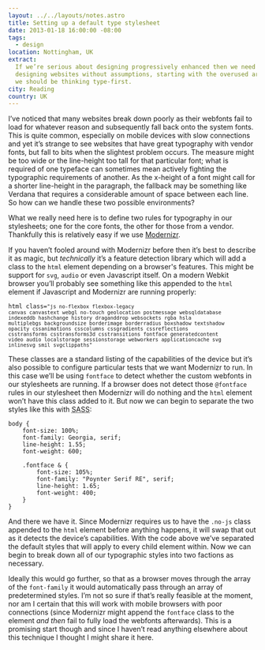 ```yaml
---
layout: ../../layouts/notes.astro
title: Setting up a default type stylesheet
date: 2013-01-18 16:00:00 -08:00
tags:
  - design
location: Nottingham, UK
extract:
  If we’re serious about designing progressively enhanced then we need to start
  designing websites without assumptions, starting with the overused argument that
  we should be thinking type-first.
city: Reading
country: UK
---
```


I’ve noticed that many websites break down poorly as their webfonts fail to load for whatever reason and subsequently fall back onto the system fonts. This is quite common, especially on mobile devices with slow connections and yet it’s strange to see websites that have great typography with vendor fonts, but fall to bits when the slightest problem occurs. The measure might be too wide or the line-height too tall for that particular font; what is required of one typeface can sometimes mean actively fighting the typographic requirements of another. As the x-height of a font might call for a shorter line-height in the paragraph, the fallback may be something like Verdana that requires a considerable amount of space between each line. So how can we handle these two possible environments?

What we really need here is to define two rules for typography in our stylesheets; one for the core fonts, the other for those from a vendor. Thankfully this is relatively easy if we use [Modernizr](http://modernizr.com/).

If you haven’t fooled around with Modernizr before then it’s best to describe it as magic, but <em>technically</em> it’s a feature detection library which will add a class to the <code>html</code> element depending on a browser's features. This might be support for <code>svg</code>, <code>audio</code> or even Javascript itself. On a modern Webkit browser you’ll probably see something like this appended to the <code>html</code> element if Javascript and Modernizr are running properly:

<code>html class=<code class="class">"js no-flexbox flexbox-legacy canvas canvastext webgl no-touch geolocation postmessage websqldatabase indexeddb hashchange history draganddrop websockets rgba hsla multiplebgs backgroundsize borderimage borderradius boxshadow textshadow opacity cssanimations csscolumns cssgradients cssreflections csstransforms csstransforms3d csstransitions fontface generatedcontent video audio localstorage sessionstorage webworkers applicationcache svg inlinesvg smil svgclippaths"</code></code>

These classes are a standard listing of the capabilities of the device but it’s also possible to configure particular tests that we want Modernizr to run. In this case we’ll be using <code class="class">fontface</code> to detect whether the custom webfonts in our stylesheets are running. If a browser does not detect those <code>@fontface</code> rules in our stylesheet then Modernizr will do nothing and the <code>html</code> element won’t have this class added to it. But now we can begin to separate the two styles like this with <abbr title="syntactically awesome style sheets">SASS</abbr>:

```
body {
    font-size: 100%;
    font-family: Georgia, serif;
    line-height: 1.55;
    font-weight: 600;

    .fontface & {
        font-size: 105%;
        font-family: "Poynter Serif RE", serif;
        line-height: 1.65;
        font-weight: 400;
    }
}
```

And there we have it. Since Modernizr requires us to have the <code class="class">.no-js</code> class appended to the <code>html</code> element before anything happens, it will swap that out as it detects the device’s capabilities. With the code above we’ve separated the default styles that will apply to every child element within. Now we can begin to break down all of our typographic styles into two factions as necessary.

Ideally this would go further, so that as a browser moves through the array of the <code>font-family</code> it would automatically pass through an array of predetermined styles. I’m not so sure if that’s really feasible at the moment, nor am I certain that this will work with mobile browsers with poor connections (since Modernizr might append the <code class="class">fontface</code> class to the element <em>and then</em> fail to fully load the webfonts afterwards). This is a promising start though and since I haven’t read anything elsewhere about this technique I thought I might share it here.
